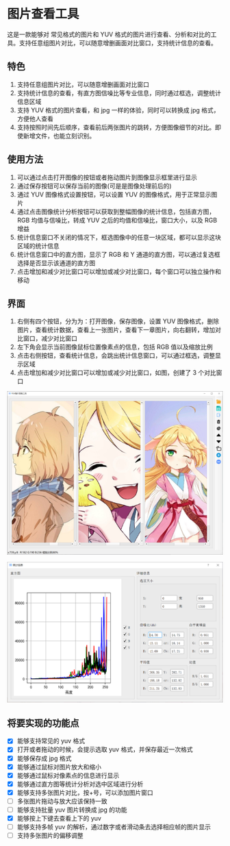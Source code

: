 # 图片查看工具

这是一款能够对 常见格式的图片和 YUV 格式的图片进行查看、分析和对比的工具。支持任意组图片对比，可以随意增删画面对比窗口，支持统计信息的查看。

## 特色

1. 支持任意组图片对比，可以随意增删画面对比窗口
2. 支持统计信息的查看，有直方图信噪比等专业信息，同时通过框选，调整统计信息区域
3. 支持 YUV 格式的图片查看，和 jpg 一样的体验，同时可以转换成 jpg 格式，方便他人查看
4. 支持按照时间先后顺序，查看前后两张图片的跳转，方便图像细节的对比。即使新增文件，也能立刻识别。

## 使用方法

1. 可以通过点击打开图像的按钮或者拖动图片到图像显示框里进行显示
2. 通过保存按钮可以保存当前的图像(可是是图像处理前后的)
3. 通过 YUV 图像格式设置按钮，可以设置 YUV 的图像格式，用于正常显示图片
4. 通过点击图像统计分析按钮可以获取到整幅图像的统计信息，包括直方图，RGB 均值与信噪比，转成 YUV 之后的均值和信噪比，窗口大小，以及 RGB 增益
5. 统计信息窗口不关闭的情况下，框选图像中的任意一块区域，都可以显示这块区域的统计信息
6. 统计信息窗口中的直方图，显示了 RGB 和 Y 通道的直方图，可以通过复选框选择是否显示该通道的直方图
7. 点击增加和减少对比窗口可以增加或减少对比窗口，每个窗口可以独立操作和移动

## 界面

1. 右侧有四个按钮，分为为：打开图像，保存图像，设置 YUV 图像格式，删除图片，查看统计数据，查看上一张图片，查看下一章图片，向右翻转，增加对比窗口，减少对比窗口
2. 左下角会显示当前图像鼠标位置像素点的信息，包括 RGB 值以及缩放比例
3. 点击右侧按钮，查看统计信息，会跳出统计信息窗口，可以通过框选，调整显示区域
4. 点击增加和减少对比窗口可以增加或减少对比窗口，如图，创建了 3 个对比窗口

![yuv查看工具](https://github.com/xiaoqinxing/ImageViewer/raw/main/test/resource/8.png)

![统计信息窗口](https://github.com/xiaoqinxing/ImageViewer/raw/main/test/resource/7.png)

## 将要实现的功能点

- [x] 能够支持常见的 yuv 格式
- [x] 打开或者拖动的时候，会提示选取 yuv 格式，并保存最近一次格式
- [x] 能够保存成 jpg 格式
- [x] 能够通过鼠标对图片放大和缩小
- [x] 能够通过鼠标对像素点的信息进行显示
- [x] 能够通过直方图等统计分析对选中区域进行分析
- [x] 能够支持多张图片对比，按+号，可以添加图片窗口
- [ ] 多张图片拖动与放大应该保持一致
- [ ] 能够支持批量 yuv 图片转换成 jpg 的功能
- [x] 能够按上下键去查看上下的 yuv
- [ ] 能够支持多帧 yuv 的解析，通过数字或者滑动条去选择相应帧的图片显示
- [ ] 支持多张图片的偏移调整
